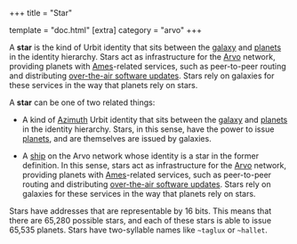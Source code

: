 +++ title = "Star"

template = "doc.html" [extra] category = "arvo" +++

A **star** is the kind of Urbit identity that sits between the
[galaxy](../galaxy) and [planets](../planet) in the identity hierarchy. Stars
act as infrastructure for the [Arvo](../arvo) network, providing planets with
[Ames](../ames)-related services, such as peer-to-peer routing and distributing
[over-the-air software updates](../ota-updates). Stars rely on galaxies for
these services in the way that planets rely on stars.

A **star** can be one of two related things:

- A kind of [Azimuth](../azimuth) Urbit identity that sits between the
  [galaxy](../galaxy) and [planets](../planet) in the identity hierarchy. Stars,
  in this sense, have the power to issue [planets](../planet), and are
  themselves are issued by galaxies.

- A [ship](../ship) on the Arvo network whose identity is a star in the former
  definition. In this sense, stars act as infrastructure for the [Arvo](../arvo)
  network, providing planets with [Ames](../ames)-related services, such as
  peer-to-peer routing and distributing [over-the-air software
  updates](../ota-updates). Stars rely on galaxies for these services in the way
  that planets rely on stars.

Stars have addresses that are representable by 16 bits. This means that there
are 65,280 possible stars, and each of these stars is able to issue 65,535
planets. Stars have two-syllable names like `~taglux` or `~hallet`.
